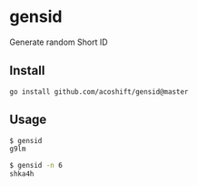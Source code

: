 # gensid

Generate random Short ID

## Install

`go install github.com/acoshift/gensid@master`

## Usage

```sh
$ gensid
g9lm

$ gensid -n 6
shka4h
```

